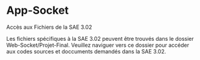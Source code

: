 # App-Socket

Accès aux Fichiers de la SAE 3.02

Les fichiers spécifiques à la SAE 3.02 peuvent être trouvés dans le dossier Web-Socket/Projet-Final. Veuillez naviguer vers ce dossier pour accéder aux codes sources et doccuments demandés dans la SAE 3.02.
